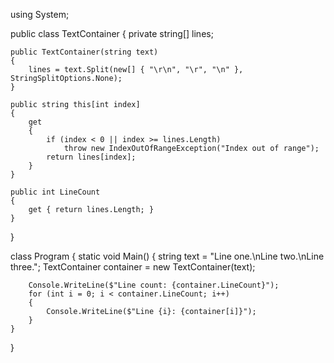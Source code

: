 using System;

public class TextContainer
{
    private string[] lines;

    public TextContainer(string text)
    {
        lines = text.Split(new[] { "\r\n", "\r", "\n" }, StringSplitOptions.None);
    }

    public string this[int index]
    {
        get
        {
            if (index < 0 || index >= lines.Length)
                throw new IndexOutOfRangeException("Index out of range");
            return lines[index];
        }
    }

    public int LineCount
    {
        get { return lines.Length; }
    }
}

class Program
{
    static void Main()
    {
        string text = "Line one.\nLine two.\nLine three.";
        TextContainer container = new TextContainer(text);

        Console.WriteLine($"Line count: {container.LineCount}");
        for (int i = 0; i < container.LineCount; i++)
        {
            Console.WriteLine($"Line {i}: {container[i]}");
        }
    }
}
